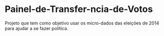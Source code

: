 # Painel-de-Transfer-ncia-de-Votos

Projeto que tem como objetivo usar os micro-dados das eleições de 2014 para ajudar a se fazer política.
